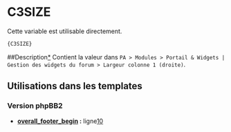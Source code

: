 # C3SIZE


Cette variable est utilisable directement.

```html
{C3SIZE}
```

##Description[*](https://fa-tvars.appspot.com/var/C3SIZE)
Contient la valeur dans `PA > Modules > Portail & Widgets | Gestion des widgets du forum > Largeur colonne 1 (droite)`.

## Utilisations dans les templates

### Version phpBB2
* __[overall_footer_begin](../tpl/var/subsilver/overall_footer_begin.md#readme) :__ ligne[10](../tpl/src/subsilver/overall_footer_begin.tpl#L10)